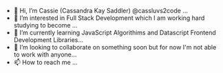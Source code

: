 - 👋 Hi, I’m Cassie (Cassandra Kay Saddler) @cassluvs2code ...
- 👀 I’m interested in Full Stack Development which I am working hard studying to become ...
- 🌱 I’m currently learning JavaScript Algorithims and Datascript Frontend Development Libraries...
- 💞️ I’m looking to collaborate on something soon but for now I'm not able to work with anyone...
- 📫 How to reach me ... 

<!---
cassluvs2code/cassluvs2code is a ✨ special ✨ repository because its `README.md` (this file) appears on your GitHub profile.
You can click the Preview link to take a look at your changes.
--->
